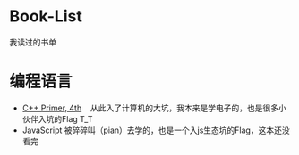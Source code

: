 # Book-List
我读过的书单

<h1>编程语言</h1>
<ul>
<li><a href = "https://book.douban.com/subject/1767741/">C++ Primer, 4th</a>                               &nbsp&nbsp 从此入了计算机的大坑，我本来是学电子的，也是很多小伙伴入坑的Flag T_T</li>
<li>JavaScript  被碎碎叫（pian）去学的，也是一个入js生态坑的Flag，这本还没看完</li>

</ul>
